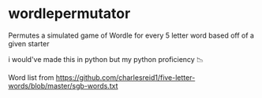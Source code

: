 # wordlepermutator
Permutes a simulated game of Wordle for every 5 letter word based off of a given starter

i would've made this in python but my python proficiency 📉

Word list from https://github.com/charlesreid1/five-letter-words/blob/master/sgb-words.txt
